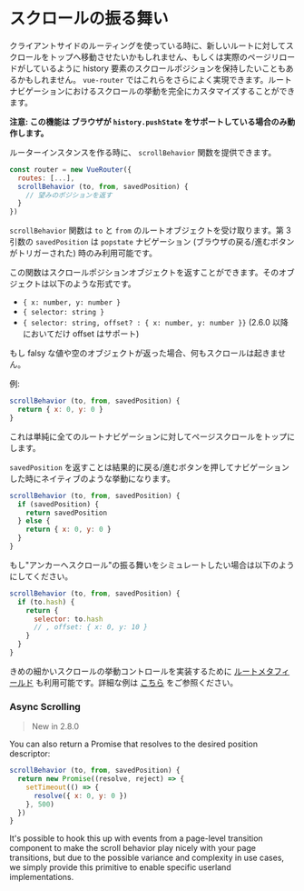 # スクロールの振る舞い

クライアントサイドのルーティングを使っている時に、新しいルートに対してスクロールをトップへ移動させたいかもしれません、もしくは実際のページリロードがしているように history 要素のスクロールポジションを保持したいこともあるかもしれません。 `vue-router` ではこれらをさらによく実現できます。ルートナビゲーションにおけるスクロールの挙動を完全にカスタマイズすることができます。

**注意: この機能は ブラウザが `history.pushState` をサポートしている場合のみ動作します。**

ルーターインスタンスを作る時に、 `scrollBehavior` 関数を提供できます。

``` js
const router = new VueRouter({
  routes: [...],
  scrollBehavior (to, from, savedPosition) {
    // 望みのポジションを返す
  }
})
```

`scrollBehavior` 関数は  `to` と `from` のルートオブジェクトを受け取ります。第 3 引数の `savedPosition` は `popstate` ナビゲーション (ブラウザの戻る/進むボタンがトリガーされた) 時のみ利用可能です。

この関数はスクロールポジションオブジェクトを返すことができます。そのオブジェクトは以下のような形式です。

- `{ x: number, y: number }`
- `{ selector: string }`
- `{ selector: string, offset? : { x: number, y: number }}` (2.6.0 以降においてだけ offset はサポート)

もし falsy な値や空のオブジェクトが返った場合、何もスクロールは起きません。

例:

``` js
scrollBehavior (to, from, savedPosition) {
  return { x: 0, y: 0 }
}
```

これは単純に全てのルートナビゲーションに対してページスクロールをトップにします。

`savedPosition` を返すことは結果的に戻る/進むボタンを押してナビゲーションした時にネイティブのような挙動になります。

``` js
scrollBehavior (to, from, savedPosition) {
  if (savedPosition) {
    return savedPosition
  } else {
    return { x: 0, y: 0 }
  }
}
```

もし"アンカーへスクロール"の振る舞いをシミュレートしたい場合は以下のようにしてください。

``` js
scrollBehavior (to, from, savedPosition) {
  if (to.hash) {
    return {
      selector: to.hash
      // , offset: { x: 0, y: 10 }
    }
  }
}
```

きめの細かいスクロールの挙動コントロールを実装するために [ルートメタフィールド](meta.md) も利用可能です。詳細な例は [こちら](https://github.com/vuejs/vue-router/blob/dev/examples/scroll-behavior/app.js) をご参照ください。

### Async Scrolling

> New in 2.8.0

You can also return a Promise that resolves to the desired position descriptor:

``` js
scrollBehavior (to, from, savedPosition) {
  return new Promise((resolve, reject) => {
    setTimeout(() => {
      resolve({ x: 0, y: 0 })
    }, 500)
  })
}
```

It's possible to hook this up with events from a page-level transition component to make the scroll behavior play nicely with your page transitions, but due to the possible variance and complexity in use cases, we simply provide this primitive to enable specific userland implementations.
